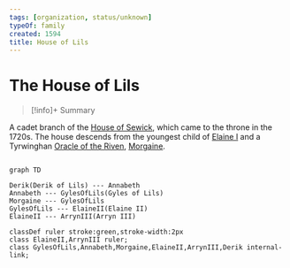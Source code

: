 ```yaml
---
tags: [organization, status/unknown]
typeOf: family
created: 1594
title: House of Lils
---
```


# The House of Lils
>[!info]+ Summary
>

A cadet branch of the [House of Sewick](<./house-of-sewick.md>), which came to the throne in the 1720s. The house descends from the youngest child of [Elaine I](<../../people/historical-figures/sembaran-royalty/elaine-i.md>) and a Tyrwinghan [Oracle of the Riven](<../oracle-of-the-riven.md>), [Morgaine](<../../people/historical-figures/sembaran-royalty/morgaine.md>).

```mermaid 

graph TD

Derik(Derik of Lils) --- Annabeth
Annabeth --- GylesOfLils(Gyles of Lils)
Morgaine --- GylesOfLils
GylesOfLils --- ElaineII(Elaine II)
ElaineII --- ArrynIII(Arryn III)

classDef ruler stroke:green,stroke-width:2px
class ElaineII,ArrynIII ruler;
class GylesOfLils,Annabeth,Morgaine,ElaineII,ArrynIII,Derik internal-link;



```



